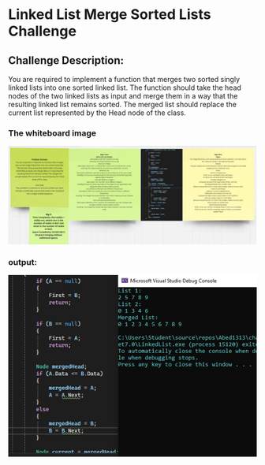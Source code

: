 ﻿# Linked List Merge Sorted Lists Challenge

## Challenge Description:
You are required to implement a function that merges two sorted singly linked lists into one sorted linked list. The function should take the head nodes of the two linked lists as input and merge them in a way that the resulting linked list remains sorted. The merged list should replace the current list represented by the Head node of the class.
### The whiteboard image
![Whiteboard Image](https://github.com/Abed1313/challenges-and-data-structures2/blob/LinkedList-Merge-Sorted/Data%20Structures/LinkedList/LinkedList/assets/WhitPordMargAndSort.PNG)
### output:
![Output Image](https://github.com/Abed1313/challenges-and-data-structures2/blob/LinkedList-Merge-Sorted/Data%20Structures/LinkedList/LinkedList/assets/outputSortAndMarge.PNG)
